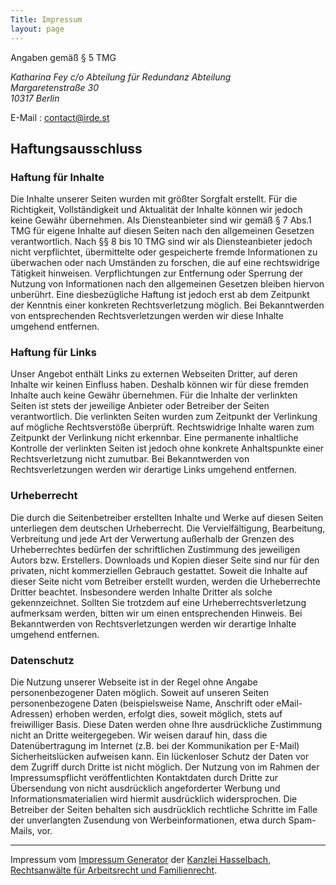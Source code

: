 ```yaml
---
Title: Impressum
layout: page
---
```


Angaben gemäß § 5 TMG

<address>
Katharina Fey c/o Abteilung für Redundanz Abteilung<br>
Margaretenstraße 30<br>
10317 Berlin
</address>

E-Mail
: <contact@irde.st>

## Haftungsausschluss

### Haftung für Inhalte

Die Inhalte unserer Seiten wurden mit größter Sorgfalt erstellt. Für die
Richtigkeit, Vollständigkeit und Aktualität der Inhalte können wir
jedoch keine Gewähr übernehmen. Als Diensteanbieter sind wir gemäß § 7
Abs.1 TMG für eigene Inhalte auf diesen Seiten nach den allgemeinen
Gesetzen verantwortlich. Nach §§ 8 bis 10 TMG sind wir als
Diensteanbieter jedoch nicht verpflichtet, übermittelte oder
gespeicherte fremde Informationen zu überwachen oder nach Umständen zu
forschen, die auf eine rechtswidrige Tätigkeit hinweisen.
Verpflichtungen zur Entfernung oder Sperrung der Nutzung von
Informationen nach den allgemeinen Gesetzen bleiben hiervon unberührt.
Eine diesbezügliche Haftung ist jedoch erst ab dem Zeitpunkt der
Kenntnis einer konkreten Rechtsverletzung möglich. Bei Bekanntwerden von
entsprechenden Rechtsverletzungen werden wir diese Inhalte umgehend
entfernen.

### Haftung für Links

Unser Angebot enthält Links zu externen Webseiten Dritter, auf deren
Inhalte wir keinen Einfluss haben. Deshalb können wir für diese fremden
Inhalte auch keine Gewähr übernehmen. Für die Inhalte der verlinkten
Seiten ist stets der jeweilige Anbieter oder Betreiber der Seiten
verantwortlich. Die verlinkten Seiten wurden zum Zeitpunkt der
Verlinkung auf mögliche Rechtsverstöße überprüft. Rechtswidrige Inhalte
waren zum Zeitpunkt der Verlinkung nicht erkennbar. Eine permanente
inhaltliche Kontrolle der verlinkten Seiten ist jedoch ohne konkrete
Anhaltspunkte einer Rechtsverletzung nicht zumutbar. Bei Bekanntwerden
von Rechtsverletzungen werden wir derartige Links umgehend entfernen.

### Urheberrecht

Die durch die Seitenbetreiber erstellten Inhalte und Werke auf diesen
Seiten unterliegen dem deutschen Urheberrecht. Die Vervielfältigung,
Bearbeitung, Verbreitung und jede Art der Verwertung außerhalb der
Grenzen des Urheberrechtes bedürfen der schriftlichen Zustimmung des
jeweiligen Autors bzw. Erstellers. Downloads und Kopien dieser Seite
sind nur für den privaten, nicht kommerziellen Gebrauch gestattet.
Soweit die Inhalte auf dieser Seite nicht vom Betreiber erstellt wurden,
werden die Urheberrechte Dritter beachtet. Insbesondere werden Inhalte
Dritter als solche gekennzeichnet. Sollten Sie trotzdem auf eine
Urheberrechtsverletzung aufmerksam werden, bitten wir um einen
entsprechenden Hinweis. Bei Bekanntwerden von Rechtsverletzungen werden
wir derartige Inhalte umgehend entfernen.

### Datenschutz

Die Nutzung unserer Webseite ist in der Regel ohne Angabe
personenbezogener Daten möglich. Soweit auf unseren Seiten
personenbezogene Daten (beispielsweise Name, Anschrift oder
eMail-Adressen) erhoben werden, erfolgt dies, soweit möglich, stets auf
freiwilliger Basis. Diese Daten werden ohne Ihre ausdrückliche
Zustimmung nicht an Dritte weitergegeben.
Wir weisen darauf hin, dass die Datenübertragung im Internet (z.B. bei
der Kommunikation per E-Mail) Sicherheitslücken aufweisen kann. Ein
lückenloser Schutz der Daten vor dem Zugriff durch Dritte ist nicht
möglich.
Der Nutzung von im Rahmen der Impressumspflicht veröffentlichten
Kontaktdaten durch Dritte zur Übersendung von nicht ausdrücklich
angeforderter Werbung und Informationsmaterialien wird hiermit
ausdrücklich widersprochen. Die Betreiber der Seiten behalten sich
ausdrücklich rechtliche Schritte im Falle der unverlangten Zusendung von
Werbeinformationen, etwa durch Spam-Mails, vor.

---

Impressum vom [Impressum Generator][] der [Kanzlei Hasselbach,
Rechtsanwälte für Arbeitsrecht und
Familienrecht][].

[Impressum Generator]: https://www.impressum-generator.de
[Kanzlei Hasselbach, Rechtsanwälte für Arbeitsrecht und Familienrecht]: https://www.kanzlei-hasselbach.de/
